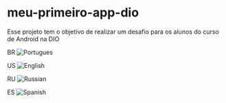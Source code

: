 # meu-primeiro-app-dio
Esse projeto tem o objetivo de realizar um desafio para os alunos do curso de Android na DIO

BR
![Portugues](https://github.com/LucasBotelho5598/meu-primeiro-app-dio/assets/69313641/cb7509ab-ae9b-4eb1-83fe-ad034455cc23)

US
![English](https://github.com/LucasBotelho5598/meu-primeiro-app-dio/assets/69313641/c2219684-2c60-4127-81c5-9fa6aa3d6c2a)

RU
![Russian](https://github.com/LucasBotelho5598/meu-primeiro-app-dio/assets/69313641/cdf16169-b067-4d63-a218-f5551a881614)

ES
![Spanish](https://github.com/LucasBotelho5598/meu-primeiro-app-dio/assets/69313641/a0ee7423-0ef6-4777-846d-2cceaf8872b4)
